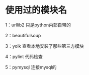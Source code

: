 # 使用过的模块名

1：urllib2 只是python内部自带的

2：beautifulsoup

3：yolk 查看本地安装了那些第三方模块

4：pylint 代码检查

5：pymysql 连接mysql的
